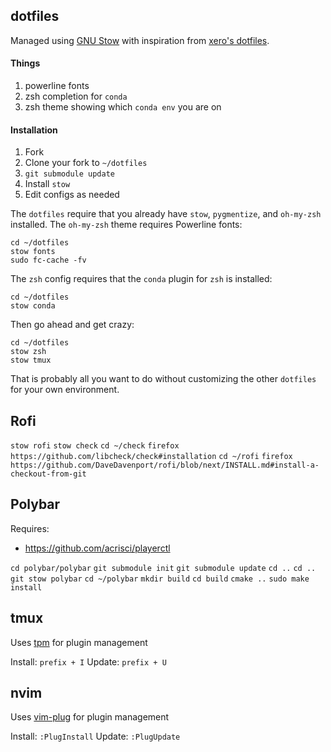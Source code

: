 ## dotfiles

Managed using [GNU Stow](http://www.gnu.org/software/stow/) with inspiration from [xero's dotfiles](https://github.com/xero/dotfiles).

#### Things

1. powerline fonts
2. zsh completion for `conda`
3. zsh theme showing which `conda env` you are on

#### Installation

1. Fork
2. Clone your fork to `~/dotfiles`
3. `git submodule update`
4. Install `stow`
5. Edit configs as needed

The `dotfiles` require that you already have `stow`, `pygmentize`, and `oh-my-zsh` installed. The `oh-my-zsh` theme requires Powerline fonts:

```
cd ~/dotfiles
stow fonts
sudo fc-cache -fv
```

The `zsh` config requires that the `conda` plugin for `zsh` is installed:

```
cd ~/dotfiles
stow conda
```

Then go ahead and get crazy:

```
cd ~/dotfiles
stow zsh
stow tmux
```

That is probably all you want to do without customizing the other `dotfiles` for your own environment.

## Rofi

`stow rofi`
`stow check`
`cd ~/check`
`firefox https://github.com/libcheck/check#installation`
`cd ~/rofi`
`firefox https://github.com/DaveDavenport/rofi/blob/next/INSTALL.md#install-a-checkout-from-git`

## Polybar

Requires:

* https://github.com/acrisci/playerctl

`cd polybar/polybar`
`git submodule init`
`git submodule update`
`cd ..`
`cd ..`
`git stow polybar`
`cd ~/polybar`
`mkdir build`
`cd build`
`cmake ..`
`sudo make install`


## tmux

Uses [tpm](https://github.com/tmux-plugins/tpm) for plugin management

Install: `prefix + I`
Update: `prefix + U`


## nvim

Uses [vim-plug](https://github.com/junegunn/vim-plug) for plugin management

Install: `:PlugInstall`
Update: `:PlugUpdate`
